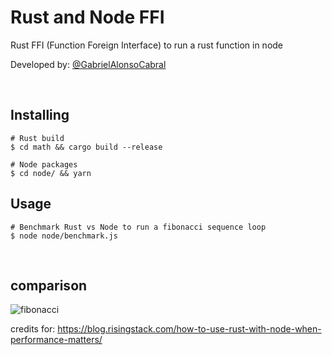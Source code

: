 # Rust and Node FFI
  Rust FFI (Function Foreign Interface) to run a rust function in node
  
  Developed by: <a href="https://www.github.com/gabrielAlonsoCabral">@GabrielAlonsoCabral</a>
  
<br/>


## Installing

```
# Rust build
$ cd math && cargo build --release

# Node packages
$ cd node/ && yarn
```

## Usage

```
# Benchmark Rust vs Node to run a fibonacci sequence loop 
$ node node/benchmark.js
```

<br/>

## comparison

![fibonacci](https://user-images.githubusercontent.com/77025415/221305232-14063231-a4e2-4afa-9b75-efa3a3481b4b.png)

credits for: https://blog.risingstack.com/how-to-use-rust-with-node-when-performance-matters/
